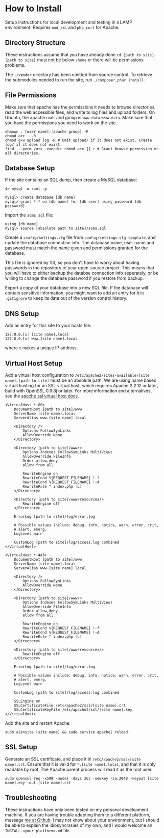# How to Install

Setup instructions for local development and testing in a LAMP environment. Requires `mod_ssl` and `php_curl` for Apache.

## Directory Structure

These instructions assume that you have already done `cd [path to site]`. `[path to site]` must not be below `/home` or there will be permissions problems.

The `./vendor` directory has been omitted from source control. To retrieve the submodules needed to run the site, run `./composer.phar install`.

## File Permissions

Make sure that apache has the permissions it needs to browse directories, read the web accessible files, and write to log files and upload folders. On Ubuntu, the apache user and group is `www-data:www-data`. Make sure that you have the permissions you need to work on the site.

```
chmown . [user name]:[apache group] -R
chmod a+r . -R
chmod g+w upload log -R # Omit upload/ if it does not exist. Create log/ if it does not exist.
find . -perm /u+x -execdir chmod a+x {} + # Grant browse permission on all directories.
```

## Database Setup

If the site contains an SQL dump, then create a MySQL database:

`$> mysql -u root -p`

```
mysql> create database [db name]
mysql> grant *.* on [db name] for [db user] using password [db password]
```

Import the `scms.sql` file:

```
using [db name]
mysql> source [absolute path to site]/scms.sql
```

Create a `config/settings.cfg` file from `config/settings.cfg.template`, and update the database connection info. The database name, user name and password must match the name given and permissions granted for the database.

This file is ignored by Git, so you don't have to worry about having passwords in the repository of your open-source project. This means that you will have to either backup the databse connection info seperately, or be willing to change the database password if you restore from backup.

Export a copy of your database into a new SQL file. If the database will contain sensitive information, you might want to add an entry for it in `.gitignore` to keep its data out of the version control history.

## DNS Setup

Add an entry for this site to your hosts file:

```
127.0.0.[x]	[site name].local
127.0.0.[x]	www.[site name].local
```

where `x` makes a unique IP address.

## Virtual Host Setup

Add a virtual host configuration to `/etc/apache2/sites-available/[site name]`. `[path to site]` must be an absolute path. We are using name based virtual hosting for an SSL virtual host, which requires Apache 2.2.12 or later, build with OpenSSL 0.9.8j or later. For more information and alternatives, see the [apache ssl virtual host docs](http://httpd.apache.org/docs/2.2/ssl/ssl_faq.html#vhosts2).

```
<VirtualHost *:80>
	DocumentRoot [path to site]/www
	ServerName [site name].local
	ServerAlias www.[site name].local

	<Directory />
		Options FollowSymLinks
		AllowOverride None
	</Directory>

	<Directory [path to site]/www/>
		Options Indexes FollowSymLinks MultiViews
		AllowOverride FileInfo
		Order allow,deny
		allow from all

		RewriteEngine on
		RewriteCond %{REQUEST_FILENAME} !-f
		RewriteCond %{REQUEST_FILENAME} !-d
		RewriteRule ^ index.php [L]
	</Directory>

	<Directory [path to site]/www/resources/>
		RewriteEngine off
	</Directory>

	ErrorLog [path to site]/log/error.log

	# Possible values include: debug, info, notice, warn, error, crit,
	# alert, emerg.
	LogLevel warn

	CustomLog [path to site]/log/access.log combined
</VirtualHost>

<VirtualHost *:443>
	DocumentRoot [path to site]/www
	ServerName [site name].local
	ServerAlias www.[site name].local

	<Directory />
		Options FollowSymLinks
		AllowOverride None
	</Directory>

	<Directory [path to site]/www/>
		Options Indexes FollowSymLinks MultiViews
		AllowOverride FileInfo
		Order allow,deny
		allow from all

		RewriteEngine on
		RewriteCond %{REQUEST_FILENAME} !-f
		RewriteCond %{REQUEST_FILENAME} !-d
		RewriteRule ^ index.php [L]
	</Directory>

	<Directory [path to site]/www/resources/>
		RewriteEngine off
	</Directory>

	ErrorLog [path to site]/log/error.log

	# Possible values include: debug, info, notice, warn, error, crit,
	# alert, emerg.
	LogLevel warn

	CustomLog [path to site]/log/access.log combined

	SSLEngine on
	SSLCertificateFile /etc/apache2/ssl/[site name].crt
	SSLCertificateKeyFile /etc/apache2/ssl/[site name].key
</VirtualHost>
```

Add the site and restart Apache:

`sudo a2ensite [site name] && sudo service apache2 reload`

## SSL Setup

Generate an SSL certificate, and place it in `/etc/apache2/ssl/[site name].crt`. Ensure that it is valid for `*.[site name].local`, and that it is only readable by root. The Apache parent process will read it as the root user.

```
sudo openssl req -x509 -nodes -days 365 -newkey rsa:2048 -keyout [site name].key -out [site name].crt
```

## Troubleshooting

These instructions have only been tested on my personal development machine. If you are having trouble adapting them to a different platform, message [me at Github](https://github.com/d4goxn). I may not know about your environment, but I should be able to explain the idiosyncrasies of my own, and I would welcome an `INSTALL.<your platform>.md` file.
